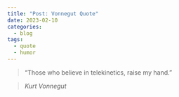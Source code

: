 ```yaml
---
title: "Post: Vonnegut Quote"
date: 2023-02-10
categories:
  - blog
tags:
  - quote
  - humor
---
```


> “Those who believe in telekinetics, raise my hand.”
  
> <cite>Kurt Vonnegut</cite>
